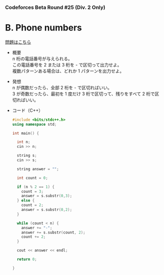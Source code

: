 ### Codeforces Beta Round #25 (Div. 2 Only)

# B. Phone numbers

  [問題はこちら](https://codeforces.com/problemset/problem/25/B)


- 概要<br>
  n 桁の電話番号が与えられる。<br>
  この電話番号を 2 または 3 桁を - で区切って出力せよ。<br>
  複数パターンある場合は、どれか 1 パターンを出力せよ。


- 発想<br>
  n が偶数だったら、全部 2 桁を - で区切ればいい。<br>
  3 が奇数だったら、最初を 1 度だけ 3 桁で区切って、残りをすべて 2 桁で区切ればいい。 


- コード（C++）

  ```cpp
  #include <bits/stdc++.h>
  using namespace std;

  int main() {

    int n;
    cin >> n;

    string s;
    cin >> s;

    string answer = "";

    int count = 0;

    if (n % 2 == 1) {
      count = 3;
      answer = s.substr(0,3);
    } else {
      count = 2;
      answer = s.substr(0,2);
    }

    while (count < n) {
      answer += "-";
      answer += s.substr(count, 2);
      count += 2;
    }

    cout << answer << endl;

    return 0;

  }
  ```
